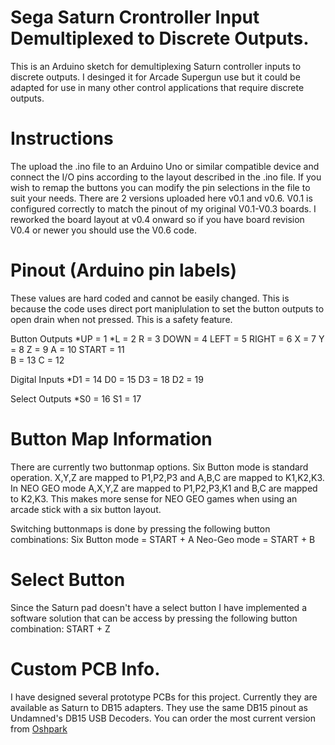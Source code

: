 # Sega Saturn Crontroller Input Demultiplexed to Discrete Outputs.

This is an Arduino sketch for demultiplexing Saturn controller inputs to discrete outputs. I desinged it for Arcade Supergun use but it could be adapted for use in many other control applications that require discrete outputs.

# Instructions

The upload the .ino file to an Arduino Uno or similar compatible device and connect the I/O pins according to the layout described in the .ino file. If you wish to remap the buttons you can modify the pin selections in the file to suit your needs. There are 2 versions uploaded here v0.1 and v0.6. V0.1 is configured correctly to match the pinout of my original V0.1-V0.3 boards. I reworked the board layout at v0.4 onward so if you have board revision V0.4 or newer you should use the V0.6 code.

# Pinout (Arduino pin labels) 

  These values are hard coded and cannot be easily changed. This is because the code uses direct port maniplulation to set the button outputs to open drain when not pressed. This is a safety feature.

Button Outputs
*UP    = 1
*L     = 2
R     = 3
DOWN  = 4
LEFT  = 5
RIGHT = 6
X     = 7
Y     = 8
Z     = 9
A     = 10
START = 11  
B     = 13
C     = 12

Digital Inputs
*D1    = 14
D0    = 15
D3    = 18
D2    = 19

Select Outputs
*S0    = 16
S1    = 17

# Button Map Information

There are currently two buttonmap options. Six Button mode is standard operation. X,Y,Z are mapped to P1,P2,P3 and A,B,C are mapped to K1,K2,K3. In NEO GEO mode A,X,Y,Z are mapped to P1,P2,P3,K1 and B,C are mapped to K2,K3. This makes more sense for NEO GEO games when using an arcade stick with a six button layout. 

Switching buttonmaps is done by pressing the following button combinations:
Six Button mode = START + A
Neo-Geo mode = START + B

# Select Button

Since the Saturn pad doesn't have a select button I have implemented a software solution that can be access by pressing the following button combination: START + Z

# Custom PCB Info.

I have designed several prototype PCBs for this project. Currently they are available as Saturn to DB15 adapters. They use the same DB15 pinout as Undamned's DB15 USB Decoders. You can order the most current version from <a href="https://oshpark.com/shared_projects/9CTTduIO">Oshpark</a>
